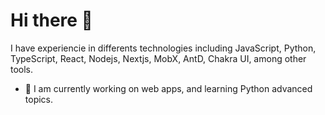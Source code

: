 # Hi there 👋

I have experiencie in differents technologies including JavaScript, Python, TypeScript, React, Nodejs, Nextjs, MobX, AntD, Chakra UI, among other tools.

- 🔭 I am currently working on web apps, and learning Python advanced topics.
